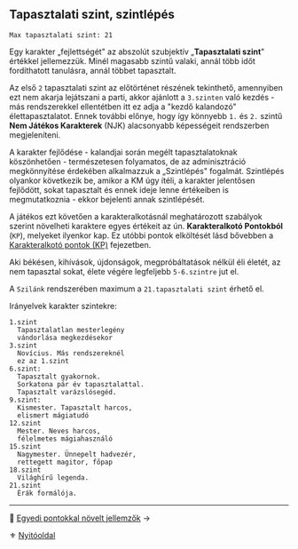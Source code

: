 ## Tapasztalati szint, szintlépés

```
Max tapasztalati szint: 21
```

Egy karakter „fejlettségét" az abszolút szubjektív „**Tapasztalati szint**" értékkel jellemezzük. Minél magasabb szintű valaki, annál több időt fordíthatott tanulásra, annál többet tapasztalt.

Az első `2` tapasztalati szint az előtörténet részének tekinthető, amennyiben ezt nem akarja lejátszani a parti, akkor ajánlott a `3.szinten` való kezdés - más rendszerekkel ellentétben itt ez adja a "kezdő kalandozó" élettapasztalatot. Ennek további előnye, hogy így könnyebb `1.` és `2.` szintű **Nem Játékos Karakterek** (NJK) alacsonyabb képességeit rendszerben megjeleníteni.

A karakter fejlődése - kalandjai során megélt tapasztalatoknak köszönhetően - természetesen folyamatos, de az adminisztráció megkönnyítése érdekében alkalmazzuk a „Szintlépés" fogalmát. Szintlépés olyankor következik be, amikor a KM úgy ítéli, a karakter jelentősen fejlődött, sokat tapasztalt és ennek ideje lenne értékeiben is megmutatkoznia - ekkor bejelenti annak szintlépését.

A játékos ezt követően a karakteralkotásnál meghatározott szabályok szerint növelheti karaktere egyes értékeit az ún. **Karakteralkotó Pontokból** (`KP`), melyeket ilyenkor kap. Ez utóbbi pontok elköltését lásd bővebben a [Karakteralkotó pontok (KP)](010_06_kp.md) fejezetben.

Aki békésen, kihívások, újdonságok, megpróbáltatások nélkül éli életét, az nem tapasztal sokat, élete végére legfeljebb `5-6.szintre` jut el.

A `Szilánk` rendszerében maximum a `21.tapasztalati szint` érhető el.

Irányelvek karakter szintekre:

```
1.szint
  Tapasztalatlan mesterlegény
  vándorlása megkezdésekor
3.szint
  Novícius. Más rendszereknél
  ez az 1.szint
6.szint:
  Tapasztalt gyakornok.
  Sorkatona pár év tapasztalattal.
  Tapasztalt varázslósegéd.
9.szint:
  Kismester. Tapasztalt harcos,
  elismert mágiatudó
12.szint
  Mester. Neves harcos,
  félelmetes mágiahasználó
15.szint
  Nagymester. Ünnepelt hadvezér,
  rettegett magitor, főpap
18.szint
  Világhírű legenda.
21.szint
  Érák formálója.
```

---

🔗 [Egyedi pontokkal növelt jellemzők](010_05_00_egyedi_pontokkal_novelt_jellemzok.md) →

⚜️ [Nyitóoldal](start.md#1-karakteralkot%C3%A1s)

